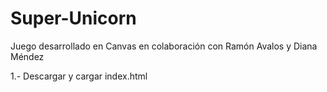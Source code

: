 # Super-Unicorn
Juego desarrollado en Canvas en colaboración con Ramón Avalos y Diana Méndez

1.- Descargar y cargar index.html
